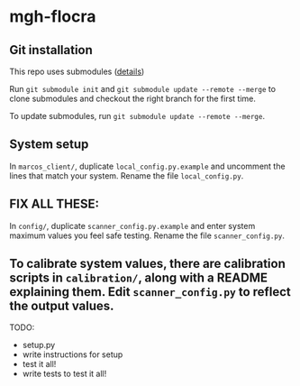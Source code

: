 # mgh-flocra

## Git installation
This repo uses submodules ([details](https://git-scm.com/book/en/v2/Git-Tools-Submodules))

Run `git submodule init` and `git submodule update --remote --merge` to clone submodules and checkout the right branch for the first time.

To update submodules, run `git submodule update --remote --merge`.

## System setup
In `marcos_client/`, duplicate `local_config.py.example` and uncomment the lines that match your system. Rename the file `local_config.py`.

FIX ALL THESE:
----
In `config/`, duplicate `scanner_config.py.example` and enter system maximum values you feel safe testing. Rename the file `scanner_config.py`.

To calibrate system values, there are calibration scripts in `calibration/`, along with a README explaining them. Edit `scanner_config.py` to reflect the output values.
----


TODO:
- setup.py
- write instructions for setup
- test it all!
- write tests to test it all!